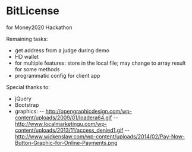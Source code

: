 BitLicense
==========

for Money2020 Hackathon

Remaining tasks:
- get address from a judge during demo
- HD wallet
- for multiple features: store in the local file; may change to array result for some methods
- programmatic config for client app


Special thanks to:
- jQuery
- Bootstrap
- graphics:
-- http://opengraphicdesign.com/wp-content/uploads/2009/01/loadera64.gif
-- http://www.localmarketingu.com/wp-content/uploads/2013/11/access_denied1.gif
-- http://www.wickenslaw.com/wp-content/uploads/2014/02/Pay-Now-Button-Graphic-for-Online-Payments.png